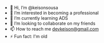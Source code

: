 - 👋 Hi, I’m @keisonsousa
- 👀 I’m interested in becoming a professional
- 🌱 I’m currently learning ADS
- 💞️ I’m looking to collaborate on my friends
- 📫 How to reach me devkeison@gmail.com
- ⚡ Fun fact: I'm old

<!---
keisonsousa/keisonsousa is a ✨ special ✨ repository because its `README.md` (this file) appears on your GitHub profile.
You can click the Preview link to take a look at your changes.
--->
